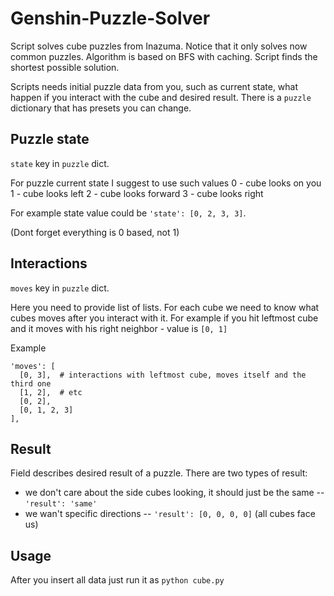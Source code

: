 # Genshin-Puzzle-Solver
Script solves cube puzzles from Inazuma. Notice that it only solves now common puzzles.
Algorithm is based on BFS with caching. Script finds the shortest possible solution.

Scripts needs initial puzzle data from you, such as current state, what happen if you interact with the cube and desired result.
There is a `puzzle` dictionary that has presets you can change.

## Puzzle state
`state` key in `puzzle` dict.

For puzzle current state I suggest to use such values
0 - cube looks on you
1 - cube looks left
2 - cube looks forward
3 - cube looks right

For example state value could be `'state': [0, 2, 3, 3]`.

(Dont forget everything is 0 based, not 1)

## Interactions
`moves` key in `puzzle` dict.

Here you need to provide list of lists.
For each cube we need to know what cubes moves after you interact with it.
For example if you hit leftmost cube and it moves with his right neighbor - value is `[0, 1]`

Example
```
'moves': [
  [0, 3],  # interactions with leftmost cube, moves itself and the third one
  [1, 2],  # etc
  [0, 2],
  [0, 1, 2, 3]
],
```

## Result
Field describes desired result of a puzzle.
There are two types of result:
- we don't care about the side cubes looking, it should just be the same -- `'result': 'same'`
- we wan't specific directions -- `'result': [0, 0, 0, 0]` (all cubes face us)

## Usage
After you insert all data just run it as `python cube.py`
